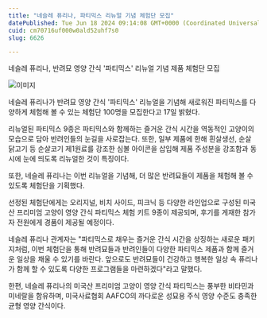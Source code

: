 ```yaml
---
title: "네슬레 퓨리나, 파티믹스 리뉴얼 기념 체험단 모집"
datePublished: Tue Jun 18 2024 09:14:08 GMT+0000 (Coordinated Universal Time)
cuid: cm70716uf000w0ald52uhf7s0
slug: 6626

---
```



네슬레 퓨리나, 반려묘 영양 간식 '파티믹스' 리뉴얼 기념 제품 체험단 모집

![이미지](https://cdn.hashnode.com/res/hashnode/image/upload/v1739260897765/8c9f9fba-083d-419c-a920-7467d3a8b126.jpeg)

네슬레 퓨리나가 반려묘 영양 간식 '파티믹스' 리뉴얼을 기념해 새로워진 파티믹스를 다양하게 체험해 볼 수 있는 체험단 100명을 모집한다고 17일 밝혔다.

리뉴얼된 파티믹스 9종은 파티믹스와 함께하는 즐거운 간식 시간을 역동적인 고양이의 모습으로 담아 반려인들의 눈길을 사로잡는다. 또한, 일부 제품에 한해 흰살생선, 순살 닭고기 등 순살코기 제1원료를 강조한 심볼 아이콘을 삽입해 제품 주성분을 강조함과 동시에 눈에 띄도록 리뉴얼한 것이 특징이다.

또한, 네슬레 퓨리나는 이번 리뉴얼을 기념해, 더 많은 반려묘들이 제품을 체험해 볼 수 있도록 체험단을 기획했다.

선정된 체험단에게는 오리지널, 비치 사이드, 피크닉 등 다양한 라인업으로 구성된 미국산 프리미엄 고양이 영양 간식 파티믹스 체험 키트 9종이 제공되며, 후기를 게재한 참가자 전원에게 경품이 제공될 예정이다.

네슬레 퓨리나 관계자는 "파티믹스로 채우는 즐거운 간식 시간을 상징하는 새로운 패키지처럼, 이번 체험단을 통해 반려묘들과 반려인들이 다양한 파티믹스 제품과 함께 즐거운 일상을 채울 수 있기를 바란다. 앞으로도 반려묘들이 건강하고 행복한 일상 속 퓨리나가 함께 할 수 있도록 다양한 프로그램들을 마련하겠다"라고 말했다.

한편, 네슬레 퓨리나의 미국산 프리미엄 고양이 영양 간식 파티믹스는 풍부한 비타민과 미네랄을 함유하며, 미국사료협회 AAFCO의 까다로운 성묘용 주식 영양 수준도 충족한 균형 영양 간식이다.